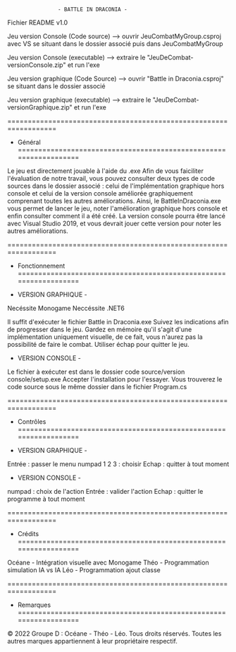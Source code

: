 
                    - BATTLE IN DRACONIA -

Fichier README
v1.0


Jeu version Console (Code source) --> ouvrir JeuCombatMyGroup.csproj avec VS se situant dans le dossier associé puis dans
JeuCombatMyGroup

Jeu version Console (executable)  --> extraire le "JeuDeCombat-versionConsole.zip" et run l'exe

Jeu version graphique (Code Source) --> ouvrir "Battle in Draconia.csproj" se situant dans le dossier associé

Jeu version graphique (executable) --> extraire le "JeuDeCombat-versionGraphique.zip" et run l'exe 

==================================================================
 * Général 
==================================================================

Le jeu est directement jouable à l'aide du .exe
Afin de vous faiciliter l'évaluation de notre travail, vous pouvez
consulter deux types de code sources dans le dossier associé : 
celui de l'implémentation graphique hors console et celui de la 
version console améliorée graphiquement comprenant toutes les autres
améliorations. Ainsi, le BattleInDraconia.exe vous permet de lancer 
le jeu, noter l'amélioration graphique hors console et enfin consulter
comment il a été créé.
La version console pourra être lancé avec Visual Studio 2019, et 
vous devrait jouer cette version pour noter les autres améliorations.


==================================================================
* Fonctionnement 
==================================================================

- VERSION GRAPHIQUE -

Necéssite Monogame
Neccéssite .NET6

Il suffit d'exécuter le fichier Battle in Draconia.exe
Suivez les indications afin de progresser dans le jeu. Gardez en
mémoire qu'il s'agit d'une implémentation uniquement visuelle,
de ce fait, vous n'aurez pas la possibilité de faire le combat.
Utiliser échap pour quitter le jeu.

- VERSION CONSOLE -

Le fichier à exécuter est dans le dossier
code source/version console/setup.exe
Accepter l'installation pour l'essayer.
Vous trouverez le code source sous le même dossier dans le fichier
Program.cs


==================================================================
* Contrôles 
==================================================================

- VERSION GRAPHIQUE -

Entrée : passer le menu
numpad 1 2 3 : choisir
Echap : quitter à tout moment


- VERSION CONSOLE -

numpad : choix de l'action
Entrée : valider l'action
Echap : quitter le programme à tout moment


==================================================================
* Crédits 
==================================================================

Océane - Intégration visuelle avec Monogame
Théo   - Programmation simulation IA vs IA
Léo    - Programmation ajout classe

==================================================================
* Remarques 
==================================================================

© 2022 Groupe D : Océane - Théo - Léo. Tous droits réservés.
Toutes les autres marques appartiennent à leur propriétaire respectif.